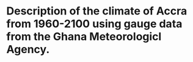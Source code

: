 # Description of the climate of Accra from 1960-2100 using gauge data from the Ghana Meteorologicl Agency.

